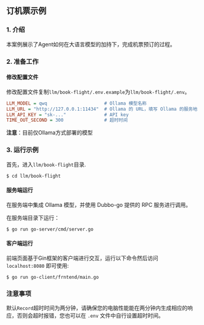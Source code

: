 ## 订机票示例

### 1. 介绍

本案例展示了Agent如何在大语言模型的加持下，完成机票预订的过程。

### 2. 准备工作

#### 修改配置文件

修改配置文件复制`llm/book-flight/.env.example`为`llm/book-flight/.env`。

```ini
LLM_MODEL = qwq                     # Ollama 模型名称
LLM_URL = "http://127.0.0.1:11434"  # Ollama 的 URL，填写 Ollama 的服务地址
LLM_API_KEY = "sk-..."              # API key
TIME_OUT_SECOND = 300               # 超时时间
```

**注意**：目前仅Ollama方式部署的模型

### 3. 运行示例

首先，进入`llm/book-flight`目录.

```shell
$ cd llm/book-flight
```

#### 服务端运行

在服务端中集成 Ollama 模型，并使用 Dubbo-go 提供的 RPC 服务进行调用。

在服务端目录下运行：

```shell
$ go run go-server/cmd/server.go
```

#### 客户端运行

前端页面基于Gin框架的客户端进行交互，运行以下命令然后访问 ```localhost:8080``` 即可使用:

```shell
$ go run go-client/frntend/main.go
```

### **注意事项**

默认`Record`超时时间为两分钟，请确保您的电脑性能能在两分钟内生成相应的响应，否则会超时报错，您也可以在 ```.env``` 文件中自行设置超时时间。
